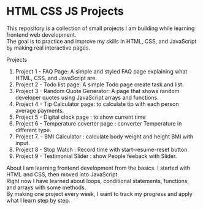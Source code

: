 # HTML CSS JS Projects

This repository is a collection of small projects I am building while learning frontend web development.  
The goal is to practice and improve my skills in HTML, CSS, and JavaScript by making real interactive pages.  

 Projects
 1. Project 1 - FAQ Page: A simple and styled FAQ page explaining what HTML, CSS, and JavaScript are.
 2. Project 2 - Todo list page: A simple Todo page create task and list.  
 3. Project 3 - Random Quote Generator: A page that shows random developer quotes using JavaScript arrays and functions.  
 4. Project 4 - Tip Calculator page: to calculate tip with each person average payments.
 5. Project 5 - Digital clock page : to show current time
 6. Project 6 - Temperature coverter page : converter Temperature in different type.
 7. Project 7. - BMI Calculator : calculate body weight and height BMI with input.
 8. Project 8 - Stop Watch : Record time with start-resume-reset button.
 9. Project 9 - Testimonial Slider : show People feeback with Slider.

 About
I am learning frontend development from the basics. I started with HTML and CSS, then moved into JavaScript.  
Right now I have learned about loops, conditional statements, functions, and arrays with some methods.  
By making one project every week, I want to track my progress and apply what I learn step by step.
